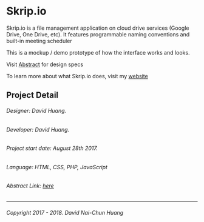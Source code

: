 # Skrip.io
Skrip.io is a file management application on cloud drive services (Google Drive, One Drive, etc). It features programmable naming conventions and built-in meeting scheduler

This is a mockup / demo prototype of how the interface works and looks.

Visit [Abstract](https://app.goabstract.com/projects/d4f126c0-bec8-11e7-b108-7d84fb31ecb9/) for design specs

To learn more about what Skrip.io does, visit my [website](https://www.davidnhuang.com/project/skrip-io/)

## Project Detail
###### Designer: David Huang.
###### Developer: David Huang.
###### Project start date: August 28th 2017.
###### Language: HTML, CSS, PHP, JavaScript
###### Abstract Link: [here](https://app.goabstract.com/projects/d4f126c0-bec8-11e7-b108-7d84fb31ecb9/)
---
###### Copyright 2017 - 2018. David Nai-Chun Huang
